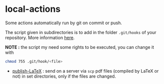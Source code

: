 # local-actions

Some actions automatically run by git on commit or push.

The script given in subdirectories is to add in the folder `.git/hooks` of your repository.
More information [here](https://git-scm.com/book/en/v2/Customizing-Git-Git-Hooks).

**NOTE :** the script my need some rights to be executed, you can change it with
```bash
chmod 755 .git/hook/<file>
```


- [publish-LaTeX](publish) : send on a server via `scp` pdf files (compiled by LaTeX or not) in set directories, only if the files are changed.


